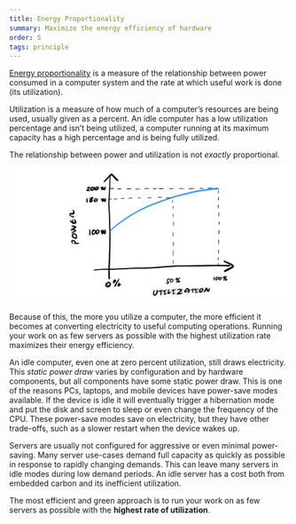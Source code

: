 ```yaml
---
title: Energy Proportionality
summary: Maximize the energy efficiency of hardware
order: 5
tags: principle
---
```


[Energy proportionality](https://en.wikipedia.org/wiki/Energy_proportional_computing) is a measure of the relationship between power consumed in a computer system and the rate at which useful work is done (its utilization).

Utilization is a measure of how much of a computer’s resources are being used, usually given as a percent. An idle computer has a low utilization percentage and isn’t being utilized, a computer running at its maximum capacity has a high percentage and is being fully utilized.

The relationship between power and utilization is not _exactly_ proportional. 

![alt_text](/assets/images/principles/energy-proportionality-1.png "At 0% utilization the computer still draws 100W, at 50% utilization it draws 180W and at 100% utilization it draws 200W. The relationship between power consumption and utilization is not linear and it doesn't cross the origin.")

Because of this, the more you utilize a computer, the more efficient it becomes at converting electricity to useful computing operations. Running your work on as few servers as possible with the highest utilization rate maximizes their energy efficiency.  

An idle computer, even one at zero percent utilization, still draws electricity. This *static power draw* varies by configuration and by hardware components, but all components have some static power draw. This is one of the reasons PCs, laptops, and mobile devices have power-save modes available. If the device is idle it will eventually trigger a hibernation mode and put the disk and screen to sleep or even change the frequency of the CPU. These power-save modes save on electricity, but they have other trade-offs, such as a slower restart when the device wakes up. 

Servers are usually not configured for aggressive or even minimal power-saving. Many server use-cases demand full capacity as quickly as possible in response to rapidly changing demands. This can leave many servers in idle modes during low demand periods. An idle server has a cost both from embedded carbon and its inefficient utilization. 

The most efficient and green approach is to run your work on as few servers as possible with the **highest rate of utilization**.
